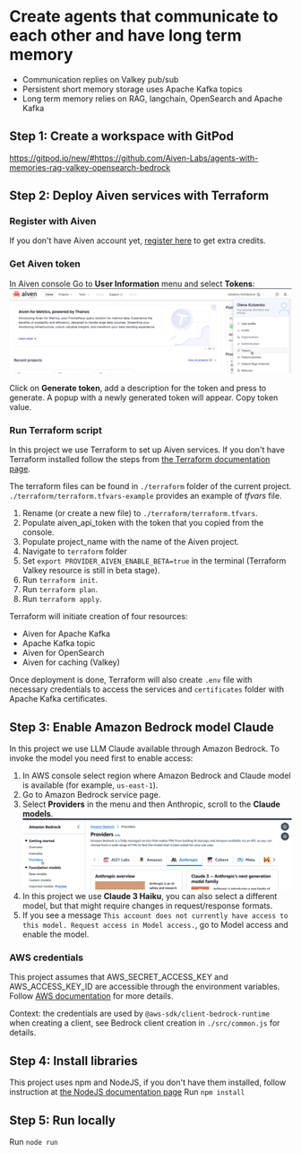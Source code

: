 # Create agents that communicate to each other and have long term memory

- Communication replies on Valkey pub/sub
- Persistent short memory storage uses Apache Kafka topics
- Long term memory relies on RAG, langchain, OpenSearch and Apache Kafka

## Step 1: Create a workspace with GitPod
https://gitpod.io/new/#https://github.com/Aiven-Labs/agents-with-memories-rag-valkey-opensearch-bedrock

## Step 2: Deploy Aiven services with Terraform

### Register with Aiven
If you don't have Aiven account yet, [register here](https://go.aiven.io/aws-agents-workshop) to get extra credits.

### Get Aiven token
In Aiven console Go to **User Information** menu and select **Tokens**:
![tokens.png](screenshots%2Ftokens.png)

Click on **Generate token**, add a description for the token and press to generate. A popup with a newly generated token will appear. Copy token value.

### Run Terraform script
In this project we use Terraform to set up Aiven services. If you don't have Terraform installed follow the steps from [the Terraform documentation page](https://developer.hashicorp.com/terraform/tutorials/aws-get-started/install-cli).

The terraform files can be found in `./terraform` folder of the current project.
`./terraform/terraform.tfvars-example` provides an example of *tfvars* file. 

1. Rename (or create a new file) to `./terraform/terraform.tfvars`.
2. Populate aiven_api_token with the token that you copied from the console.
3. Populate project_name with the name of the Aiven project.
4. Navigate to `terraform` folder
5. Set `export PROVIDER_AIVEN_ENABLE_BETA=true` in the terminal (Terraform Valkey resource is still in beta stage).
6. Run `terraform init`.
7. Run `terraform plan`.
8. Run `terraform apply`.

Terraform will initiate creation of four resources:
- Aiven for Apache Kafka
- Apache Kafka topic
- Aiven for OpenSearch
- Aiven for caching (Valkey)

Once deployment is done, Terraform will also create `.env` file with necessary credentials to access the services and `certificates` folder with Apache Kafka certificates.

## Step 3: Enable Amazon Bedrock model Claude
In this project we use LLM Claude available through Amazon Bedrock.
To invoke the model you need first to enable access:

1. In AWS console select region where Amazon Bedrock and Claude model is available (for example, `us-east-1`).
2. Go to Amazon Bedrock service page.
3. Select **Providers** in the menu and then Anthropic, scroll to the **Claude models**.
![aws-providers.png](screenshots%2Faws-providers.png)
4. In this project we use **Claude 3 Haiku**, you can also select a different model, but that might require changes in request/response formats.
5. If you see a message `This account does not currently have access to this model. Request access in Model access.`, go to Model access and enable the model.

### AWS credentials
This project assumes that AWS_SECRET_ACCESS_KEY and AWS_ACCESS_KEY_ID are accessible through the environment variables. Follow [AWS documentation](https://docs.aws.amazon.com/keyspaces/latest/devguide/access.credentials.html) for more details.

Context: the credentials are used by `@aws-sdk/client-bedrock-runtime` when creating a client, see Bedrock client creation in `./src/common.js` for details.

## Step 4: Install libraries
This project uses npm and NodeJS, if you don't have them installed, follow instruction at [the NodeJS documentation page](https://nodejs.org/en/learn/getting-started/how-to-install-nodejs)
Run
``npm install``

## Step 5: Run locally
Run
``node run``






